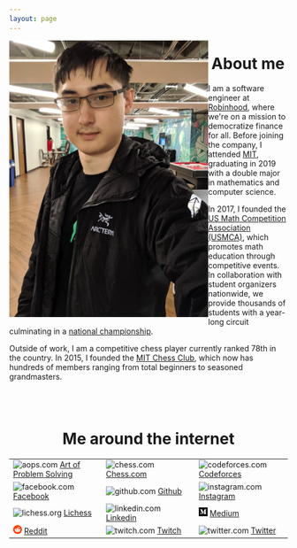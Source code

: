 ```yaml
---
layout: page
---
```


<img align="left" src="/assets/images/jacketpic.jpg" alt="me" width="360" height="500" class="marginright" />

<center><h1>About me</h1></center>

I am a software engineer at [Robinhood](https://robinhood.com), where we're on a mission to 
democratize finance for all. Before joining the company, I attended [MIT](web.mit.edu),
graduating in 2019 with a double major in mathematics and computer science.

In 2017, I founded the [US Math Competition Association (USMCA)](http://usmath.org), which
promotes math education through competitive events. In collaboration with student organizers 
nationwide, we provide thousands of students with a year-long circuit culminating in a 
[national championship](http://www.usmath.org/championship).

Outside of work, I am a competitive chess player currently ranked 78th in the country. In 2015,
I founded the [MIT Chess Club](http://chess.mit.edu/), which now has hundreds of members ranging
from total beginners to seasoned grandmasters. 

<br><br>
<center><h1>Me around the internet</h1></center>

<table class="invis">
    <tr>
        <td width="33%">
            <img src="/assets/favicons/aops.ico" alt="aops.com" width="16px"/>
            <a href="https://artofproblemsolving.com/community/user/bogtro">Art of Problem Solving</a>
        </td>
        <td width="33%">
            <img src="/assets/favicons/chesscom.ico" alt="chess.com" width="16px"/>
            <a href="https://www.chess.com/member/cryptochess">Chess.com</a>
        </td>
        <td width="33%">
            <img src="/assets/favicons/codeforces.ico" alt="codeforces.com" width="16px"/>
            <a href="http://codeforces.com/profile/VeniVidiVici">Codeforces</a>
        </td>
    </tr>
    <tr>
        <td>
            <img src="/assets/favicons/facebook.png" alt="facebook.com" width="16px"/>
            <a href="https://facebook.com/alexkatzdev">Facebook</a>
        </td>
        <td>
            <img src="/assets/favicons/github.ico" alt="github.com" width="16px"/>
            <a href="https://github.com/venividivici42">Github</a>
        </td>
        <td>
            <img src="/assets/favicons/instagram.ico" alt="instagram.com" width="16px"/>
            <a href="https://www.instagram.com/imcryptochess/">Instagram</a>
        </td>
    </tr>
    <tr>
        <td>
            <img src="/assets/favicons/lichess.ico" alt="lichess.org" width="16px"/>
            <a href="https://lichess.org/@/cryptochess">Lichess</a>
        </td>
        <td>
            <img src="/assets/favicons/linkedin.ico" alt="linkedin.com" width="16px"/>
            <a href="https://www.linkedin.com/in/alexkatzdev/">Linkedin</a>
        </td>
        <td>
            <img src="/assets/favicons/medium.ico" alt="medium.com" width="16px"/>
            <a href="https://medium.com/@alexkatzdev">Medium</a>
        </td>
    </tr>
    <tr>
        <td>
            <img src="/assets/favicons/reddit.ico" alt="reddit.com" width="16px"/>
            <a href="https://www.reddit.com/user/VeniVidiVici42/">Reddit</a>
        </td>
        <td>
            <img src="/assets/favicons/twitch.ico" alt="twitch.com" width="16px"/>
            <a href="https://www.twitch.tv/cryptochess">Twitch</a>
        </td>
        <td>
            <img src="/assets/favicons/twitter.ico" alt="twitter.com" width="16px"/>
            <a href="https://twitter.com/IMCryptochess">Twitter</a>
        </td>
    </tr>
</table>